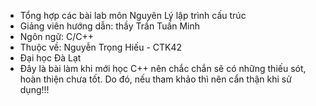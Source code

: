 - Tổng hợp các bài lab môn Nguyên Lý lập trình cấu trúc 
- Giảng viên hướng dẫn: thầy Trần Tuấn Minh
- Ngôn ngữ: C/C++
- Thuộc về: Nguyễn Trọng Hiếu - CTK42
- Đại học Đà Lạt
- Đây là bài làm khi mới học C++ nên chắc chắn sẽ có những thiếu sót, hoàn thiện chưa tốt. Do đó, nếu tham khảo thì nên cẩn thận khi sử dụng!!!